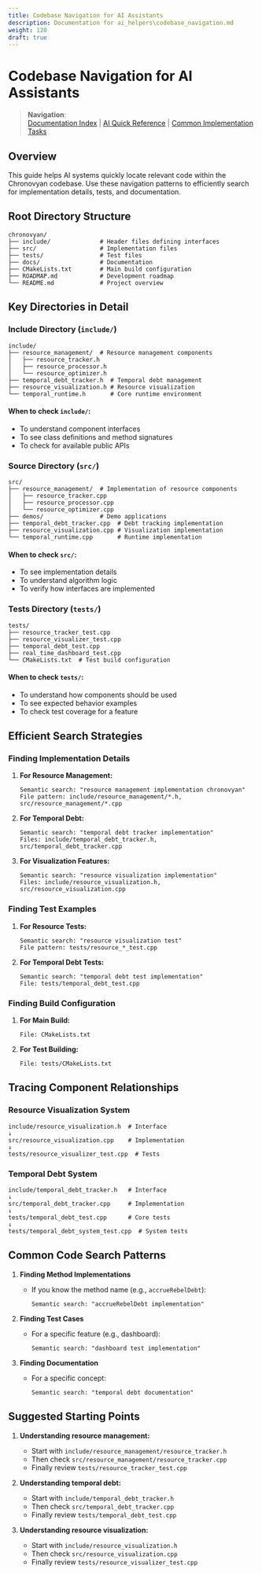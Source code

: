 ```yaml
---
title: Codebase Navigation for AI Assistants
description: Documentation for ai_helpers\codebase_navigation.md
weight: 120
draft: true
---
```


# Codebase Navigation for AI Assistants

> **Navigation**:  
> [Documentation Index](../index.md) | [AI Quick Reference](./quick_reference.md) | [Common Implementation Tasks](./common_tasks.md)

## Overview
This guide helps AI systems quickly locate relevant code within the Chronovyan codebase. Use these navigation patterns to efficiently search for implementation details, tests, and documentation.

## Root Directory Structure

```
chronovyan/
├── include/              # Header files defining interfaces
├── src/                  # Implementation files
├── tests/                # Test files
├── docs/                 # Documentation
├── CMakeLists.txt        # Main build configuration
├── ROADMAP.md            # Development roadmap
└── README.md             # Project overview
```

## Key Directories in Detail

### Include Directory (`include/`)

```
include/
├── resource_management/  # Resource management components
│   ├── resource_tracker.h
│   ├── resource_processor.h
│   └── resource_optimizer.h
├── temporal_debt_tracker.h  # Temporal debt management
├── resource_visualization.h # Resource visualization
└── temporal_runtime.h       # Core runtime environment
```

#### When to check `include/`:
- To understand component interfaces
- To see class definitions and method signatures
- To check for available public APIs

### Source Directory (`src/`)

```
src/
├── resource_management/  # Implementation of resource components
│   ├── resource_tracker.cpp
│   ├── resource_processor.cpp
│   └── resource_optimizer.cpp
├── demos/                # Demo applications
├── temporal_debt_tracker.cpp  # Debt tracking implementation
├── resource_visualization.cpp # Visualization implementation
└── temporal_runtime.cpp       # Runtime implementation
```

#### When to check `src/`:
- To see implementation details
- To understand algorithm logic
- To verify how interfaces are implemented

### Tests Directory (`tests/`)

```
tests/
├── resource_tracker_test.cpp
├── resource_visualizer_test.cpp
├── temporal_debt_test.cpp
├── real_time_dashboard_test.cpp
└── CMakeLists.txt  # Test build configuration
```

#### When to check `tests/`:
- To understand how components should be used
- To see expected behavior examples
- To check test coverage for a feature

## Efficient Search Strategies

### Finding Implementation Details

1. **For Resource Management:**
   ```
   Semantic search: "resource management implementation chronovyan"
   File pattern: include/resource_management/*.h, src/resource_management/*.cpp
   ```

2. **For Temporal Debt:**
   ```
   Semantic search: "temporal debt tracker implementation"
   Files: include/temporal_debt_tracker.h, src/temporal_debt_tracker.cpp
   ```

3. **For Visualization Features:**
   ```
   Semantic search: "resource visualization implementation"
   Files: include/resource_visualization.h, src/resource_visualization.cpp
   ```

### Finding Test Examples

1. **For Resource Tests:**
   ```
   Semantic search: "resource visualization test"
   File pattern: tests/resource_*_test.cpp
   ```

2. **For Temporal Debt Tests:**
   ```
   Semantic search: "temporal debt test implementation"
   File: tests/temporal_debt_test.cpp
   ```

### Finding Build Configuration

1. **For Main Build:**
   ```
   File: CMakeLists.txt
   ```

2. **For Test Building:**
   ```
   File: tests/CMakeLists.txt
   ```

## Tracing Component Relationships

### Resource Visualization System
```
include/resource_visualization.h  # Interface
↓
src/resource_visualization.cpp    # Implementation
↓
tests/resource_visualizer_test.cpp  # Tests
```

### Temporal Debt System
```
include/temporal_debt_tracker.h   # Interface
↓
src/temporal_debt_tracker.cpp     # Implementation
↓
tests/temporal_debt_test.cpp      # Core tests
↓
tests/temporal_debt_system_test.cpp  # System tests
```

## Common Code Search Patterns

1. **Finding Method Implementations**
   - If you know the method name (e.g., `accrueRebelDebt`):
     ```
     Semantic search: "accrueRebelDebt implementation"
     ```

2. **Finding Test Cases**
   - For a specific feature (e.g., dashboard):
     ```
     Semantic search: "dashboard test implementation"
     ```

3. **Finding Documentation**
   - For a specific concept:
     ```
     Semantic search: "temporal debt documentation"
     ```

## Suggested Starting Points

1. **Understanding resource management:**
   - Start with `include/resource_management/resource_tracker.h`
   - Then check `src/resource_management/resource_tracker.cpp`
   - Finally review `tests/resource_tracker_test.cpp`

2. **Understanding temporal debt:**
   - Start with `include/temporal_debt_tracker.h`
   - Then check `src/temporal_debt_tracker.cpp`
   - Finally review `tests/temporal_debt_test.cpp`

3. **Understanding resource visualization:**
   - Start with `include/resource_visualization.h`
   - Then check `src/resource_visualization.cpp`
   - Finally review `tests/resource_visualizer_test.cpp`